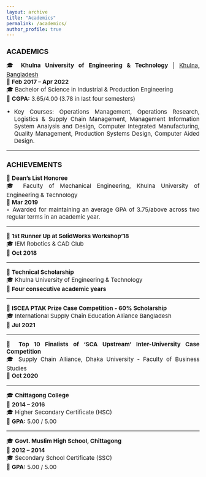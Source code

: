 ```yaml
---
layout: archive
title: "Academics"
permalink: /academics/
author_profile: true
---
```


<div class="main-content">
  <h2 style="text-align: left; font-size: 18px; font-weight: bold;">ACADEMICS</h2>

  <div class="education" data-year="2022">
    <p style="font-size: 15px; text-align: justify;">🎓 <strong>Khulna University of Engineering & Technology</strong> | <a href="https://kuet.ac.bd/" target="_blank">Khulna, Bangladesh</a><br>📅 <strong>Feb 2017 – Apr 2022</strong><br>🎓 Bachelor of Science in Industrial & Production Engineering<br>🎯 <strong>CGPA:</strong> 3.65/4.00 (3.78 in last four semesters)</p>
    <ul style="font-size: 15px; text-align: justify; padding-left: 20px;">
      <li>Key Courses: Operations Management, Operations Research, Logistics & Supply Chain Management, Management Information System Analysis and Design, Computer Integrated Manufacturing, Quality Management, Production Systems Design, Computer Aided Design.</li>
    </ul>
  </div>

  <hr>

  <h2 style="text-align: left; font-size: 18px; font-weight: bold;">ACHIEVEMENTS</h2>

  <div class="achievement" data-year="2019">
    <p style="font-size: 15px; text-align: justify;">🏅 <strong>Dean’s List Honoree</strong><br>🎓 Faculty of Mechanical Engineering, Khulna University of Engineering & Technology<br>📅 <strong>Mar 2019</strong><br>◦ Awarded for maintaining an average GPA of 3.75/above across two regular terms in an academic year.</p>
  </div>

  <hr>

  <div class="achievement" data-year="2018">
    <p style="font-size: 15px; text-align: justify;">🏅 <strong>1st Runner Up at SolidWorks Workshop’18</strong><br>🎓 IEM Robotics & CAD Club<br>📅 <strong>Oct 2018</strong></p>
  </div>

  <hr>

  <div class="achievement" data-year="2022">
    <p style="font-size: 15px; text-align: justify;">🏅 <strong>Technical Scholarship</strong><br>🎓 Khulna University of Engineering & Technology<br>📅 <strong>Four consecutive academic years</strong></p>
  </div>

  <hr>

  <div class="achievement" data-year="2021">
    <p style="font-size: 15px; text-align: justify;">🏅 <strong>ISCEA PTAK Prize Case Competition - 60% Scholarship</strong><br>🎓 International Supply Chain Education Alliance Bangladesh<br>📅 <strong>Jul 2021</strong></p>
  </div>

  <hr>

  <div class="achievement" data-year="2020">
    <p style="font-size: 15px; text-align: justify;">🏅 <strong>Top 10 Finalists of ‘SCA Upstream’ Inter-University Case Competition</strong><br>🎓 Supply Chain Alliance, Dhaka University - Faculty of Business Studies<br>📅 <strong>Oct 2020</strong></p>
  </div>

  <hr>

  <div class="education" data-year="2016">
    <p style="font-size: 15px; text-align: justify;">🎓 <strong>Chittagong College</strong><br>📅 <strong>2014 – 2016</strong><br>🎓 Higher Secondary Certificate (HSC)<br>🎯 <strong>GPA:</strong> 5.00 / 5.00</p>
  </div>

  <hr>

  <div class="education" data-year="2014">
    <p style="font-size: 15px; text-align: justify;">🎓 <strong>Govt. Muslim High School, Chittagong</strong><br>📅 <strong>2012 – 2014</strong><br>🎓 Secondary School Certificate (SSC)<br>🎯 <strong>GPA:</strong> 5.00 / 5.00</p>
  </div>
</div>
